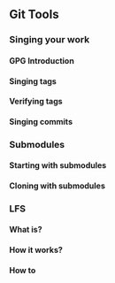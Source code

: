 ## Git Tools

### Singing your work

#### GPG Introduction

#### Singing tags

#### Verifying tags

#### Singing commits

### Submodules

#### Starting with submodules

#### Cloning with submodules

### LFS

#### What is?

#### How it works?

#### How to

